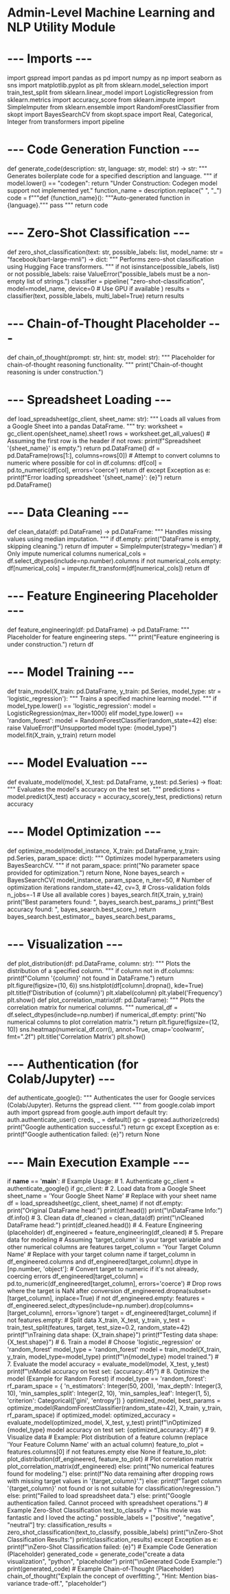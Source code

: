 # Admin-Level Machine Learning and NLP Utility Module
# --- Imports ---
import gspread
import pandas as pd
import numpy as np
import seaborn as sns
import matplotlib.pyplot as plt
from sklearn.model_selection import train_test_split
from sklearn.linear_model import LogisticRegression
from sklearn.metrics import accuracy_score
from sklearn.impute import SimpleImputer
from sklearn.ensemble import RandomForestClassifier
from skopt import BayesSearchCV
from skopt.space import Real, Categorical, Integer
from transformers import pipeline
# --- Code Generation Function ---
def generate_code(description: str, language: str, model: str) -> str:
    """
    Generates boilerplate code for a specified description and language.
    """
    if model.lower() == "codegen":
        return "Under Construction: Codegen model support not implemented yet."
    function_name = description.replace(" ", "_")
    code = f"""def {function_name}():
    \"\"\"Auto-generated function in {language}.\"\"\"
    pass
"""
    return code
# --- Zero-Shot Classification ---
def zero_shot_classification(text: str, possible_labels: list, model_name: str = "facebook/bart-large-mnli") -> dict:
    """
    Performs zero-shot classification using Hugging Face transformers.
    """
    if not isinstance(possible_labels, list) or not possible_labels:
        raise ValueError("possible_labels must be a non-empty list of strings.")
    classifier = pipeline(
        "zero-shot-classification",
        model=model_name,
        device=0  # Use GPU if available
    )
    results = classifier(text, possible_labels, multi_label=True)
    return results
# --- Chain-of-Thought Placeholder ---
def chain_of_thought(prompt: str, hint: str, model: str):
    """
    Placeholder for chain-of-thought reasoning functionality.
    """
    print("Chain-of-thought reasoning is under construction.")
# --- Spreadsheet Loading ---
def load_spreadsheet(gc_client, sheet_name: str):
    """
    Loads all values from a Google Sheet into a pandas DataFrame.
    """
    try:
        worksheet = gc_client.open(sheet_name).sheet1
        rows = worksheet.get_all_values()
        # Assuming the first row is the header
        if not rows:
            print(f"Spreadsheet '{sheet_name}' is empty.")
            return pd.DataFrame()
        df = pd.DataFrame(rows[1:], columns=rows[0])
        # Attempt to convert columns to numeric where possible
        for col in df.columns:
            df[col] = pd.to_numeric(df[col], errors='coerce')
        return df
    except Exception as e:
        print(f"Error loading spreadsheet '{sheet_name}': {e}")
        return pd.DataFrame()
# --- Data Cleaning ---
def clean_data(df: pd.DataFrame) -> pd.DataFrame:
    """
    Handles missing values using median imputation.
    """
    if df.empty:
        print("DataFrame is empty, skipping cleaning.")
        return df
    imputer = SimpleImputer(strategy='median')
    # Only impute numerical columns
    numerical_cols = df.select_dtypes(include=np.number).columns
    if not numerical_cols.empty:
        df[numerical_cols] = imputer.fit_transform(df[numerical_cols])
    return df
# --- Feature Engineering Placeholder ---
def feature_engineering(df: pd.DataFrame) -> pd.DataFrame:
    """
    Placeholder for feature engineering steps.
    """
    print("Feature engineering is under construction.")
    return df
# --- Model Training ---
def train_model(X_train: pd.DataFrame, y_train: pd.Series, model_type: str = 'logistic_regression'):
    """
    Trains a specified machine learning model.
    """
    if model_type.lower() == 'logistic_regression':
        model = LogisticRegression(max_iter=1000)
    elif model_type.lower() == 'random_forest':
        model = RandomForestClassifier(random_state=42)
    else:
        raise ValueError(f"Unsupported model type: {model_type}")
    model.fit(X_train, y_train)
    return model
# --- Model Evaluation ---
def evaluate_model(model, X_test: pd.DataFrame, y_test: pd.Series) -> float:
    """
    Evaluates the model's accuracy on the test set.
    """
    predictions = model.predict(X_test)
    accuracy = accuracy_score(y_test, predictions)
    return accuracy
# --- Model Optimization ---
def optimize_model(model_instance, X_train: pd.DataFrame, y_train: pd.Series, param_space: dict):
    """
    Optimizes model hyperparameters using BayesSearchCV.
    """
    if not param_space:
        print("No parameter space provided for optimization.")
        return None, None
    bayes_search = BayesSearchCV(
        model_instance,
        param_space,
        n_iter=50,  # Number of optimization iterations
        random_state=42,
        cv=3, # Cross-validation folds
        n_jobs=-1 # Use all available cores
    )
    bayes_search.fit(X_train, y_train)
    print("Best parameters found: ", bayes_search.best_params_)
    print("Best accuracy found: ", bayes_search.best_score_)
    return bayes_search.best_estimator_, bayes_search.best_params_
# --- Visualization ---
def plot_distribution(df: pd.DataFrame, column: str):
    """
    Plots the distribution of a specified column.
    """
    if column not in df.columns:
        print(f"Column '{column}' not found in DataFrame.")
        return
    plt.figure(figsize=(10, 6))
    sns.histplot(df[column].dropna(), kde=True)
    plt.title(f'Distribution of {column}')
    plt.xlabel(column)
    plt.ylabel('Frequency')
    plt.show()
def plot_correlation_matrix(df: pd.DataFrame):
    """
    Plots the correlation matrix for numerical columns.
    """
    numerical_df = df.select_dtypes(include=np.number)
    if numerical_df.empty:
        print("No numerical columns to plot correlation matrix.")
        return
    plt.figure(figsize=(12, 10))
    sns.heatmap(numerical_df.corr(), annot=True, cmap='coolwarm', fmt=".2f")
    plt.title('Correlation Matrix')
    plt.show()
# --- Authentication (for Colab/Jupyter) ---
def authenticate_google():
    """
    Authenticates the user for Google services (Colab/Jupyter).
    Returns the gspread client.
    """
    from google.colab import auth
    import gspread
    from google.auth import default
    try:
        auth.authenticate_user()
        creds, _ = default()
        gc = gspread.authorize(creds)
        print("Google authentication successful.")
        return gc
    except Exception as e:
        print(f"Google authentication failed: {e}")
        return None
# --- Main Execution Example ---
if __name__ == '__main__':
    # Example Usage:
    # 1. Authenticate
    gc_client = authenticate_google()
    if gc_client:
        # 2. Load data from a Google Sheet
        sheet_name = 'Your Google Sheet Name' # Replace with your sheet name
        df = load_spreadsheet(gc_client, sheet_name)
        if not df.empty:
            print("Original DataFrame head:")
            print(df.head())
            print("\nDataFrame Info:")
            df.info()
            # 3. Clean data
            df_cleaned = clean_data(df)
            print("\nCleaned DataFrame head:")
            print(df_cleaned.head())
            # 4. Feature Engineering (placeholder)
            df_engineered = feature_engineering(df_cleaned)
            # 5. Prepare data for modeling
            # Assuming 'target_column' is your target variable and other numerical columns are features
            target_column = 'Your Target Column Name' # Replace with your target column name
            if target_column in df_engineered.columns and df_engineered[target_column].dtype in [np.number, 'object']:
                # Convert target to numeric if it's not already, coercing errors
                df_engineered[target_column] = pd.to_numeric(df_engineered[target_column], errors='coerce')
                # Drop rows where the target is NaN after conversion
                df_engineered.dropna(subset=[target_column], inplace=True)
                if not df_engineered.empty:
                    features = df_engineered.select_dtypes(include=np.number).drop(columns=[target_column], errors='ignore')
                    target = df_engineered[target_column]
                    if not features.empty:
                        # Split data
                        X_train, X_test, y_train, y_test = train_test_split(features, target, test_size=0.2, random_state=42)
                        print(f"\nTraining data shape: {X_train.shape}")
                        print(f"Testing data shape: {X_test.shape}")
                        # 6. Train a model
                        # Choose 'logistic_regression' or 'random_forest'
                        model_type = 'random_forest'
                        model = train_model(X_train, y_train, model_type=model_type)
                        print(f"\n{model_type} model trained.")
                        # 7. Evaluate the model
                        accuracy = evaluate_model(model, X_test, y_test)
                        print(f"\nModel accuracy on test set: {accuracy:.4f}")
                        # 8. Optimize the model (Example for Random Forest)
                        if model_type == 'random_forest':
                            rf_param_space = {
                                'n_estimators': Integer(50, 200),
                                'max_depth': Integer(3, 10),
                                'min_samples_split': Integer(2, 10),
                                'min_samples_leaf': Integer(1, 5),
                                'criterion': Categorical(['gini', 'entropy'])
                            }
                            optimized_model, best_params = optimize_model(RandomForestClassifier(random_state=42), X_train, y_train, rf_param_space)
                            if optimized_model:
                                optimized_accuracy = evaluate_model(optimized_model, X_test, y_test)
                                print(f"\nOptimized {model_type} model accuracy on test set: {optimized_accuracy:.4f}")
                        # 9. Visualize data
                        # Example: Plot distribution of a feature column (replace 'Your Feature Column Name' with an actual column)
                        feature_to_plot = features.columns[0] if not features.empty else None
                        if feature_to_plot:
                            plot_distribution(df_engineered, feature_to_plot)
                        # Plot correlation matrix
                        plot_correlation_matrix(df_engineered)
                    else:
                        print("No numerical features found for modeling.")
                else:
                    print(f"No data remaining after dropping rows with missing target values in '{target_column}'.")
            else:
                print(f"Target column '{target_column}' not found or is not suitable for classification/regression.")
        else:
            print("Failed to load spreadsheet data.")
    else:
        print("Google authentication failed. Cannot proceed with spreadsheet operations.")
    # Example Zero-Shot Classification
    text_to_classify = "This movie was fantastic and I loved the acting."
    possible_labels = ["positive", "negative", "neutral"]
    try:
        classification_results = zero_shot_classification(text_to_classify, possible_labels)
        print("\nZero-Shot Classification Results:")
        print(classification_results)
    except Exception as e:
        print(f"\nZero-Shot Classification failed: {e}")
    # Example Code Generation (Placeholder)
    generated_code = generate_code("create a data visualization", "python", "placeholder")
    print("\nGenerated Code Example:")
    print(generated_code)
    # Example Chain-of-Thought (Placeholder)
    chain_of_thought("Explain the concept of overfitting.", "Hint: Mention bias-variance trade-off.", "placeholder")